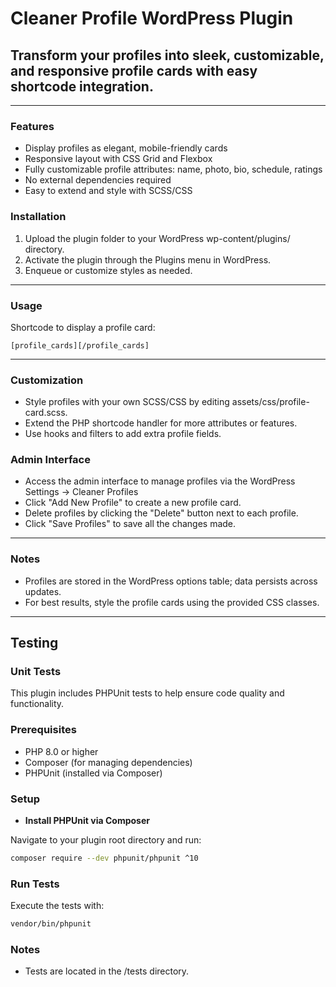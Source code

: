 # Cleaner Profile WordPress Plugin

## Transform your profiles into sleek, customizable, and responsive profile cards with easy shortcode integration.

___

### Features

- Display profiles as elegant, mobile-friendly cards
- Responsive layout with CSS Grid and Flexbox
- Fully customizable profile attributes: name, photo, bio, schedule, ratings
- No external dependencies required
- Easy to extend and style with SCSS/CSS

### Installation

1. Upload the plugin folder to your WordPress wp-content/plugins/ directory.
2. Activate the plugin through the Plugins menu in WordPress.
3. Enqueue or customize styles as needed.

---

### Usage
Shortcode to display a profile card:
```
[profile_cards][/profile_cards]
```

---
### Customization

- Style profiles with your own SCSS/CSS by editing assets/css/profile-card.scss.
- Extend the PHP shortcode handler for more attributes or features.
- Use hooks and filters to add extra profile fields.


### Admin Interface
- Access the admin interface to manage profiles via the WordPress Settings -> Cleaner Profiles
- Click "Add New Profile" to create a new profile card.
- Delete profiles by clicking the "Delete" button next to each profile.
- Click "Save Profiles" to save all the changes made.

---
### Notes
- Profiles are stored in the WordPress options table; data persists across updates.
- For best results, style the profile cards using the provided CSS classes.


---
## Testing 

### Unit Tests

This plugin includes PHPUnit tests to help ensure code quality and functionality.

### Prerequisites
- PHP 8.0 or higher
- Composer (for managing dependencies)
- PHPUnit (installed via Composer)

### Setup

- **Install PHPUnit via Composer**

Navigate to your plugin root directory and run:

```bash
composer require --dev phpunit/phpunit ^10
```

### Run Tests
Execute the tests with:
```bash
vendor/bin/phpunit
```

### Notes
- Tests are located in the /tests directory.